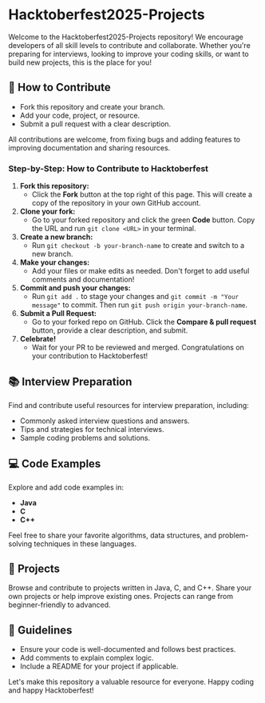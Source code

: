 # Hacktoberfest2025-Projects

Welcome to the Hacktoberfest2025-Projects repository! We encourage developers of all skill levels to contribute and collaborate. Whether you're preparing for interviews, looking to improve your coding skills, or want to build new projects, this is the place for you!

## 🤝 How to Contribute

- Fork this repository and create your branch.
- Add your code, project, or resource.
- Submit a pull request with a clear description.

All contributions are welcome, from fixing bugs and adding features to improving documentation and sharing resources.

### Step-by-Step: How to Contribute to Hacktoberfest

1. **Fork this repository:**
   - Click the **Fork** button at the top right of this page. This will create a copy of the repository in your own GitHub account.
2. **Clone your fork:**
   - Go to your forked repository and click the green **Code** button. Copy the URL and run `git clone <URL>` in your terminal.
3. **Create a new branch:**
   - Run `git checkout -b your-branch-name` to create and switch to a new branch.
4. **Make your changes:**
   - Add your files or make edits as needed. Don't forget to add useful comments and documentation!
5. **Commit and push your changes:**
   - Run `git add .` to stage your changes and `git commit -m "Your message"` to commit. Then run `git push origin your-branch-name`.
6. **Submit a Pull Request:**
   - Go to your forked repo on GitHub. Click the **Compare & pull request** button, provide a clear description, and submit.
7. **Celebrate!**
   - Wait for your PR to be reviewed and merged. Congratulations on your contribution to Hacktoberfest!

## 📚 Interview Preparation

Find and contribute useful resources for interview preparation, including:
- Commonly asked interview questions and answers.
- Tips and strategies for technical interviews.
- Sample coding problems and solutions.

## 💻 Code Examples

Explore and add code examples in:
- **Java**
- **C**
- **C++**

Feel free to share your favorite algorithms, data structures, and problem-solving techniques in these languages.

## 🚀 Projects

Browse and contribute to projects written in Java, C, and C++. Share your own projects or help improve existing ones. Projects can range from beginner-friendly to advanced.

## 📜 Guidelines

- Ensure your code is well-documented and follows best practices.
- Add comments to explain complex logic.
- Include a README for your project if applicable.

Let's make this repository a valuable resource for everyone. Happy coding and happy Hacktoberfest!
